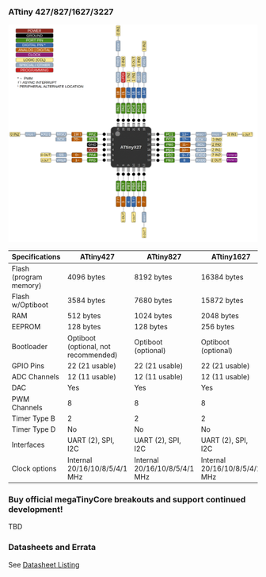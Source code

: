 ### ATtiny 427/827/1627/3227
![x27 Pin Mapping](ATtiny_x27.gif "Arduino Pin Mapping for ATtiny x27")

 Specifications |  ATtiny427  |  ATtiny827  |    ATtiny1627   |   ATtiny3227
------------ | ------------- | ------------- | ------------- | -------------
Flash (program memory)   | 4096 bytes | 8192 bytes | 16384 bytes | 32768 bytes
Flash w/Optiboot   | 3584 bytes | 7680 bytes | 15872 bytes | 32256 bytes
RAM  | 512 bytes | 1024 bytes | 2048 bytes | 3072 bytes
EEPROM | 128 bytes | 128 bytes | 256 bytes | 256 bytes
Bootloader | Optiboot (optional, not recommended) | Optiboot (optional)| Optiboot (optional) | Optiboot (optional)
GPIO Pins | 22 (21 usable) | 22 (21 usable) | 22 (21 usable) | 22 (21 usable)
ADC Channels | 12 (11 usable) | 12 (11 usable) | 12 (11 usable) | 12 (11 usable)
DAC | Yes | Yes | Yes | Yes
PWM Channels | 8 | 8 | 8 | 8
Timer Type B | 2 | 2 | 2 | 2
Timer Type D | No | No | No | No
Interfaces | UART (2), SPI, I2C | UART (2), SPI, I2C | UART (2), SPI, I2C | UART (2), SPI, I2C
Clock options | Internal 20/16/10/8/5/4/1 MHz | Internal 20/16/10/8/5/4/1 MHz | Internal 20/16/10/8/5/4/1 MHz | Internal 20/16/10/8/5/4/1 MHz

### Buy official megaTinyCore breakouts and support continued development!
TBD




### Datasheets and Errata
See [Datasheet Listing](Datasheets.md)
